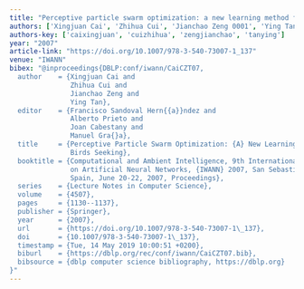 ```yaml
---
title: "Perceptive particle swarm optimization: a new learning method from birds seeking"
authors: ['Xingjuan Cai', 'Zhihua Cui', 'Jianchao Zeng 0001', 'Ying Tan']
authors-key: ['caixingjuan', 'cuizhihua', 'zengjianchao', 'tanying']
year: "2007"
article-link: "https://doi.org/10.1007/978-3-540-73007-1_137"
venue: "IWANN"
bibex: "@inproceedings{DBLP:conf/iwann/CaiCZT07,
  author    = {Xingjuan Cai and
               Zhihua Cui and
               Jianchao Zeng and
               Ying Tan},
  editor    = {Francisco Sandoval Hern{{a}}ndez and
               Alberto Prieto and
               Joan Cabestany and
               Manuel Gra{}a},
  title     = {Perceptive Particle Swarm Optimization: {A} New Learning Method from
               Birds Seeking},
  booktitle = {Computational and Ambient Intelligence, 9th International Work-Conference
               on Artificial Neural Networks, {IWANN} 2007, San Sebasti{{a}}n,
               Spain, June 20-22, 2007, Proceedings},
  series    = {Lecture Notes in Computer Science},
  volume    = {4507},
  pages     = {1130--1137},
  publisher = {Springer},
  year      = {2007},
  url       = {https://doi.org/10.1007/978-3-540-73007-1\_137},
  doi       = {10.1007/978-3-540-73007-1\_137},
  timestamp = {Tue, 14 May 2019 10:00:51 +0200},
  biburl    = {https://dblp.org/rec/conf/iwann/CaiCZT07.bib},
  bibsource = {dblp computer science bibliography, https://dblp.org}
}"
---
```

